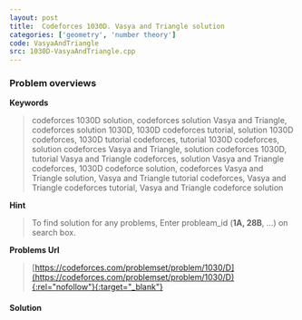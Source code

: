 ```yaml
---
layout: post
title:  Codeforces 1030D. Vasya and Triangle solution
categories: ['geometry', 'number theory']
code: VasyaAndTriangle
src: 1030D-VasyaAndTriangle.cpp
---
```

### **Problem overviews**

**Keywords**
> codeforces 1030D solution, codeforces solution Vasya and Triangle, codeforces solution 1030D, 1030D codeforces tutorial, solution 1030D codeforces, 1030D tutorial codeforces, tutorial 1030D codeforces, solution codeforces Vasya and Triangle, solution codeforces 1030D, tutorial Vasya and Triangle codeforces, solution Vasya and Triangle codeforces, 1030D codeforce solution, codeforces Vasya and Triangle solution, Vasya and Triangle tutorial codeforces, Vasya and Triangle codeforces tutorial, Vasya and Triangle codeforce solution

**Hint**
> To find solution for any problems, Enter probleam_id (**1A, 28B**, ...) on search box. 

**Problems Url**
> [https://codeforces.com/problemset/problem/1030/D](https://codeforces.com/problemset/problem/1030/D){:rel="nofollow"}{:target="_blank"}

#### **Solution**



